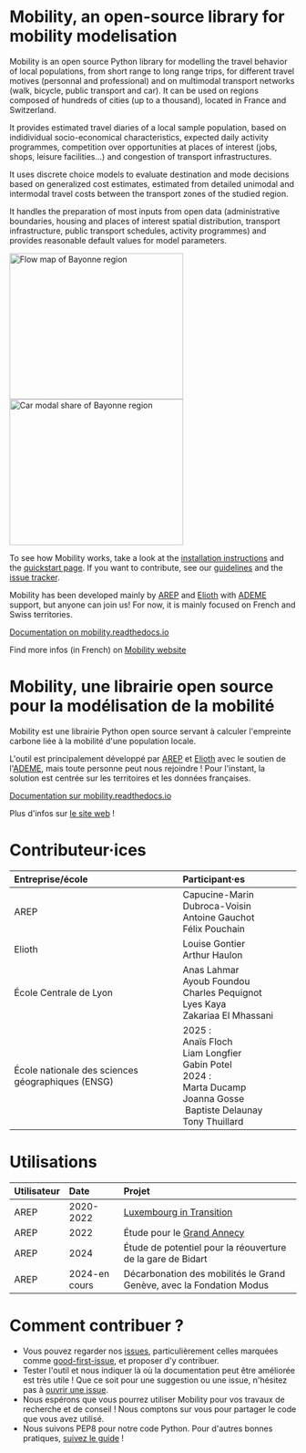 # Mobility, an open-source library for mobility modelisation
Mobility is an open source Python library for modelling the travel behavior of local populations, from short range to long range trips, for different travel motives (personnal and professional) and on multimodal transport networks (walk, bicycle, public transport and car). It can be used on regions composed of hundreds of cities (up to a thousand), located in France and Switzerland.

It provides estimated travel diaries of a local sample population, based on indidividual socio-economical characteristics, expected daily activity programmes, competition over opportunities at places of interest (jobs, shops, leisure facilities...) and congestion of transport infrastructures.

It uses discrete choice models to evaluate destination and mode decisions based on generalized cost estimates, estimated from detailed unimodal and intermodal travel costs between the transport zones of the studied region.

It handles the preparation of most inputs from open data (administrative boundaries, housing and places of interest spatial distribution, transport infrastructure, public transport schedules, activity programmes) and provides reasonable default values for model parameters. 

<img width="305" height="256" alt="Flow map of Bayonne region" src="https://github.com/user-attachments/assets/629e5ed0-aa5a-4949-acc6-60615e8f31b5" />
<img width="305" height="256" alt="Car modal share of Bayonne region" src="https://github.com/user-attachments/assets/9fb95b35-4443-40d0-8640-ce1c9846d83b" />

To see how Mobility works, take a look at the [installation instructions](docs/sources/installation.md) and the [quickstart page](docs/source/quickstart.md). If you want to contribute, see our [guidelines](docs/contributing.md) and the [issue tracker](https://github.com/mobility-team/mobility).

Mobility has been developed mainly by [AREP](https://arep.fr) and [Elioth](https://elioth.com/) with [ADEME](https://wiki.resilience-territoire.ademe.fr/wiki/Mobility) support, but anyone can join us!
For now, it is mainly focused on French and Swiss territories.

[Documentation on mobility.readthedocs.io](https://mobility.readthedocs.io/en/latest/)

Find more infos (in French) on [Mobility website](https://mobility-team.github.io/)

# Mobility, une librairie open source pour la modélisation de la mobilité
Mobility est une librairie Python open source servant à calculer l'empreinte carbone liée à la mobilité d'une population locale.

L'outil est principalement développé par [AREP](https://arep.fr) et [Elioth](https://elioth.com/) avec le soutien de l'[ADEME](https://wiki.resilience-territoire.ademe.fr/wiki/Mobility), mais toute personne peut nous rejoindre !
Pour l'instant, la solution est centrée sur les territoires et les données françaises.

[Documentation sur mobility.readthedocs.io](https://mobility.readthedocs.io/en/latest/)

Plus d'infos sur [le site web](https://mobility-team.github.io/) !

# Contributeur·ices
| Entreprise/école  | Participant·es |
| :------------- | :------------- |
| AREP  | Capucine-Marin Dubroca-Voisin <br> Antoine Gauchot <br> Félix Pouchain |
| Elioth  | Louise Gontier <br> Arthur Haulon  |
| École Centrale de Lyon | Anas Lahmar <br> Ayoub Foundou <br> Charles Pequignot <br> Lyes Kaya  <br> Zakariaa El Mhassani |
| École nationale des sciences géographiques (ENSG) | 2025 : <br> Anaïs Floch <br> Liam Longfier <br> Gabin Potel <br> 2024 : <br> Marta Ducamp <br> Joanna Gosse <br> Baptiste Delaunay <br> Tony Thuillard

# Utilisations
| Utilisateur  | Date | Projet |
| :------------- | :------------- | :------------- |
| AREP  | 2020-2022 | [Luxembourg in Transition]([url](https://www.arep.fr/nos-projets/luxembourg-in-transition-paysage-capital/)) |
| AREP | 2022 | Étude pour le [Grand Annecy]([url](https://www.arep.fr/nos-projets/grand-annecy/)) |
| AREP | 2024 | Étude de potentiel pour la réouverture de la gare de Bidart |
| AREP | 2024-en cours | Décarbonation des mobilités le Grand Genève, avec la Fondation Modus |

# Comment contribuer ?
* Vous pouvez regarder nos [issues](https://github.com/mobility-team/mobility/issues), particulièrement celles marquées comme [good-first-issue](https://github.com/mobility-team/mobility/issues?q=is%3Aissue+is%3Aopen+label%3A%22good+first+issue%22), et proposer d'y contribuer.
* Tester l'outil et nous indiquer là où la documentation peut être améliorée est très utile ! Que ce soit pour une suggestion ou une issue, n'hésitez pas à [ouvrir une issue](https://github.com/mobility-team/mobility/issues/new).
* Nous espérons que vous pourrez utiliser Mobility pour vos travaux de recherche et de conseil ! Nous comptons sur vous pour partager le code que vous avez utilisé.
* Nous suivons PEP8 pour notre code Python. Pour d'autres bonnes pratiques, [suivez le guide](https://github.com/mobility-team/mobility/tree/main/mobility) !

